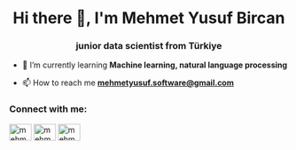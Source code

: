 <h1 align="center">Hi there 👋, I'm Mehmet Yusuf Bircan</h1>
<h3 align="center">junior data scientist from Türkiye</h3>

- 🌱 I’m currently learning **Machine learning, natural language processing**

- 📫 How to reach me **mehmetyusuf.software@gmail.com**

<h3 align="left">Connect with me:</h3>
<p align="left">
<a href="https://linkedin.com/in/mehmet yusuf bircan" target="blank"><img align="center" src="https://raw.githubusercontent.com/rahuldkjain/github-profile-readme-generator/master/src/images/icons/Social/linked-in-alt.svg" alt="mehmet yusuf bircan" height="30" width="40" /></a>
<a href="https://kaggle.com/mehmetyusuf" target="blank"><img align="center" src="https://raw.githubusercontent.com/rahuldkjain/github-profile-readme-generator/master/src/images/icons/Social/kaggle.svg" alt="mehmetyusuf" height="30" width="40" /></a>
<a href="https://www.hackerrank.com/mehmet_bircan_21" target="blank"><img align="center" src="https://raw.githubusercontent.com/rahuldkjain/github-profile-readme-generator/master/src/images/icons/Social/hackerrank.svg" alt="mehmet_bircan_21" height="30" width="40" /></a>
</p>
